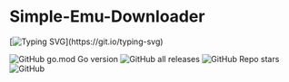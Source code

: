 # Simple-Emu-Downloader

[![Typing SVG](https://readme-typing-svg.herokuapp.com?font=Roboto&size=24&duration=12345&color=F76644&width=700&lines=2A+simple+console+application+to+download+popular+emulators.)](https://git.io/typing-svg)

![GitHub go.mod Go version](https://img.shields.io/github/go-mod/go-version/lkidszzzz/Simple-Emu-Downloader?style=flat-square)
![GitHub all releases](https://img.shields.io/github/downloads/lkidszzzz/Simple-Emu-Downloader/total?style=flat-square)
![GitHub Repo stars](https://img.shields.io/github/stars/lkidszzzz/Simple-Emu-Downloader?style=flat-square)
![GitHub](https://img.shields.io/github/license/lkidszzzz/Simple-Emu-Downloader?style=flat-square)

